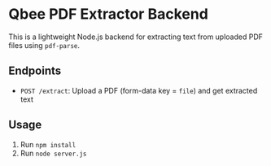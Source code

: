 # Qbee PDF Extractor Backend

This is a lightweight Node.js backend for extracting text from uploaded PDF files using `pdf-parse`.

## Endpoints

- `POST /extract`: Upload a PDF (form-data key = `file`) and get extracted text

## Usage

1. Run `npm install`
2. Run `node server.js`
